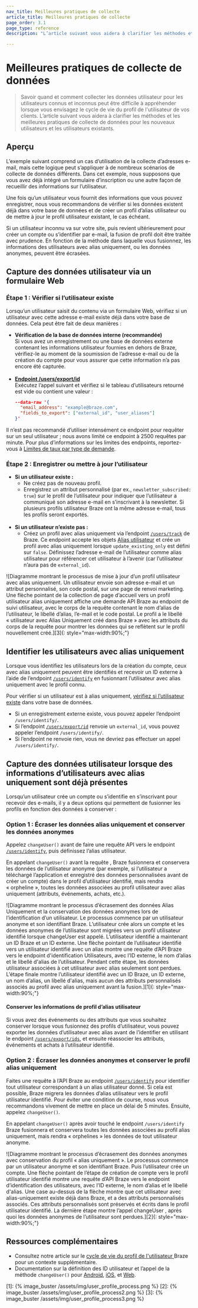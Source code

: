 ```yaml
---
nav_title: Meilleures pratiques de collecte
article_title: Meilleures pratiques de collecte
page_order: 3.1
page_type: reference
description: "L’article suivant vous aidera à clarifier les méthodes et les meilleures pratiques de collecte de données pour les nouveaux utilisateurs et les utilisateurs existants."

---
```


# Meilleures pratiques de collecte de données

> Savoir quand et comment collecter les données utilisateur pour les utilisateurs connus et inconnus peut être difficile à appréhender lorsque vous envisagez le cycle de vie du profil de l'utilisateur de vos clients. L’article suivant vous aidera à clarifier les méthodes et les meilleures pratiques de collecte de données pour les nouveaux utilisateurs et les utilisateurs existants.

## Aperçu

L’exemple suivant comprend un cas d’utilisation de la collecte d’adresses e-mail, mais cette logique peut s’appliquer à de nombreux scénarios de collecte de données différents. Dans cet exemple, nous supposons que vous avez déjà intégré un formulaire d’inscription ou une autre façon de recueillir des informations sur l’utilisateur. 

Une fois qu’un utilisateur vous fournit des informations que vous pouvez enregistrer, nous vous recommandons de vérifier si les données existent déjà dans votre base de données et de créer un profil d’alias utilisateur ou de mettre à jour le profil utilisateur existant, le cas échéant. 

Si un utilisateur inconnu va sur votre site, puis revient ultérieurement pour créer un compte ou s’identifier par e-mail, la fusion de profil doit être traitée avec prudence. En fonction de la méthode dans laquelle vous fusionnez, les informations des utilisateurs avec alias uniquement, ou les données anonymes, peuvent être écrasées.

## Capture des données utilisateur via un formulaire Web

### Étape 1 : Vérifier si l’utilisateur existe

Lorsqu’un utilisateur saisit du contenu via un formulaire Web, vérifiez si un utilisateur avec cette adresse e-mail existe déjà dans votre base de données. Cela peut être fait de deux manières :

- **Vérification de la base de données interne (recommandée)**<br>Si vous avez un enregistrement ou une base de données externe contenant les informations utilisateur fournies en dehors de Braze, vérifiez-le au moment de la soumission de l’adresse e-mail ou de la création du compte pour vous assurer que cette information n’a pas encore été capturée.<br><br>
- **[Endpoint /users/export/id]({{site.baseurl}}/api/endpoints/export/user_data/post_users_identifier/)**<br>Exécutez l’appel suivant et vérifiez si le tableau d’utilisateurs retourné est vide ou contient une valeur :
  ```json
  --data-raw '{
    "email_address": "example@braze.com",
    "fields_to_export": ["external_id", "user_aliases"]
  }'
  ```
Il n’est pas recommandé d’utiliser intensément ce endpoint pour requêter sur un seul utilisateur ; nous avons limité ce endpoint à 2500 requêtes par minute. Pour plus d’informations sur les limites des endpoints, reportez-vous à [Limites de taux par type de demande]({{site.baseurl}}/api/api_limits/#rate-limits-by-request-type).

### Étape 2 : Enregistrer ou mettre à jour l’utilisateur

- **Si un utilisateur existe :**
  - Ne créez pas de nouveau profil.
  - Enregistrez un attribut personnalisé (par ex., `newsletter_subscribed: true`) sur le profil de l’utilisateur pour indiquer que l’utilisateur a communiqué son adresse e-mail en s’inscrivant à la newsletter. Si plusieurs profils utilisateur Braze ont la même adresse e-mail, tous les profils seront exportés.<br><br>
- **Si un utilisateur n’existe pas :**
  - Créez un profil avec alias uniquement via l’endpoint [`/users/track`]({{site.baseurl}}/api/endpoints/user_data/post_user_track/) de Braze. Ce endpoint accepte les objets [Alias utilisateur]({{site.baseurl}}/api/objects_filters/user_alias_object/) et crée un profil avec alias uniquement lorsque `update_existing_only` est défini sur `false`. Définissez l’adresse e-mail de l’utilisateur comme alias utilisateur pour référencer cet utilisateur à l’avenir (car l’utilisateur n’aura pas de `external_id`).

![Diagramme montrant le processus de mise à jour d’un profil utilisateur avec alias uniquement. Un utilisateur envoie son adresse e-mail et un attribut personnalisé, son code postal, sur une page de renvoi marketing. Une flèche pointant de la collection de page d’accueil vers un profil utilisateur alias uniquement affiche une demande API Braze au endpoint de suivi utilisateur, avec le corps de la requête contenant le nom d’alias de l’utilisateur, le libellé d’alias, l’e-mail et le code postal. Le profil a le libellé « utilisateur avec Alias Uniquement créé dans Braze » avec les attributs du corps de la requête pour montrer les données qui se reflètent sur le profil nouvellement créé.][3]{: style="max-width:90%;"}

## Identifier les utilisateurs avec alias uniquement

Lorsque vous identifiez les utilisateurs lors de la création du compte, ceux avec alias uniquement peuvent être identifiés et recevoir un ID externe à l’aide de l’endpoint [`/users/identify`]({{site.baseurl}}/api/endpoints/user_data/post_user_identify/) en fusionnant l’utilisateur avec alias uniquement avec le profil connu. 

Pour vérifier si un utilisateur est à alias uniquement, [vérifiez si l’utilisateur existe](#step-1-check-if-user-exists) dans votre base de données. 
- Si un enregistrement externe existe, vous pouvez appeler l’endpoint `/users/identify/`. 
- Si l’endpoint [`/users/export/id`]({{site.baseurl}}/api/endpoints/export/user_data/post_users_identifier/) renvoie un `external_id`, vous pouvez appeler l’endpoint `/users/identify/`.
- Si l’endpoint ne renvoie rien, vous ne devriez pas effectuer un appel `/users/identify/`.

## Capture des données utilisateur lorsque des informations d’utilisateurs avec alias uniquement sont déjà présentes

Lorsqu’un utilisateur crée un compte ou s’identifie en s’inscrivant pour recevoir des e-mails, il y a deux options qui permettent de fusionner les profils en fonction des données à conserver :

### Option 1 : Écraser les données alias uniquement et conserver les données anonymes

Appelez `changeUser()` avant de faire une requête API vers le endpoint [`/users/identify`]({{site.baseurl}}/api/endpoints/user_data/post_user_identify/), puis définissez l’alias utilisateur. 

En appelant `changeUser()` avant la requête , Braze fusionnera et conservera les données de l’utilisateur anonyme (par exemple, si l’utilisateur a téléchargé l’application et enregistré des données personnalisées avant de créer un compte) dans le profil d’utilisateur identifié, mais rendra « orpheline », toutes les données associées au profil utilisateur avec alias uniquement (attributs, événements, achats, etc.).

![Diagramme montrant le processus d’écrasement des données Alias Uniquement et la conservation des données anonymes lors de l’identification d’un utilisateur. Le processus commence par un utilisateur anonyme et son identifiant Braze. L’utilisateur crée alors un compte et les données anonymes de l’utilisateur sont migrées vers un profil utilisateur identifié lorsque changeUser est appelé. L’utilisateur identifié a maintenant un ID Braze et un ID externe. Une flèche pointant de l’utilisateur identifié vers un utilisateur identifié avec un alias montre une requête d’API Braze vers le endpoint d'identification Utilisateurs, avec l’ID externe, le nom d’alias et le libellé d'alias de l’utilisateur. Pendant cette étape, les données utilisateur associées à cet utilisateur avec alias seulement sont perdues. L’étape finale montre l’utilisateur identifié avec un ID Braze, un ID externe, un nom d’alias, un libellé d'alias, mais aucun des attributs personnalisés associés au profil avec alias uniquement avant la fusion.][1]{: style="max-width:90%;"}

#### Conserver les informations de profil d’alias utilisateur
Si vous avez des événements ou des attributs que vous souhaitez conserver lorsque vous fusionnez des profils d’utilisateur, vous pouvez exporter les données d’utilisateur avec alias avant de l’identifier en utilisant le endpoint [`/users/export/ids`]({{site.baseurl}}/api/endpoints/export/user_data/post_users_identifier/), et ensuite réassocier les attributs, événements et achats à l’utilisateur identifié.

### Option 2 : Écraser les données anonymes et conserver le profil alias uniquement

Faites une requête à l’API Braze au endpoint [`/users/identify`]({{site.baseurl}}/api/endpoints/user_data/post_user_identify/) pour identifier tout utilisateur correspondant à un alias utilisateur donné. Si cela est possible, Braze migrera les données d’alias utilisateur vers le profil utilisateur identifié. Pour éviter une condition de course, nous vous recommandons vivement de mettre en place un délai de 5 minutes. Ensuite, appelez `changeUser()`.

En appelant `changeUser()` après avoir touché le endpoint `/users/identify` Braze fusionnera et conservera toutes les données associées au profil alias uniquement, mais rendra « orphelines » les données de tout utilisateur anonyme.

![Diagramme montrant le processus d’écrasement des données anonymes avec conservation du profil « alias uniquement ». Le processus commence par un utilisateur anonyme et son identifiant Braze. Puis l’utilisateur crée un compte. Une flèche pointant de l’étape de création de compte vers le profil utilisateur identifié montre une requête d’API Braze vers le endpoint d’identification des utilisateurs, avec l’ID externe, le nom d’alias et le libellé d'alias. Une case au-dessus de la flèche montre que cet utilisateur avec alias-uniquement existe déjà dans Braze, et a des attributs personnalisés associés. Ces attributs personnalisés sont préservés et écrits dans le profil utilisateur identifié. La dernière étape montre l’appel changeUser , après quoi les données anonymes de l’utilisateur sont perdues.][2]{: style="max-width:90%;"}

## Ressources complémentaires
- Consultez notre article sur le [cycle de vie du profil de l'utilisateur ]({{site.baseurl}}/user_guide/data_and_analytics/user_data_collection/user_profile_lifecycle/)Braze pour un contexte supplémentaire.<br>
- Documentation sur la définition des ID utilisateur et l’appel de la méthode `changeUser()` pour [Android]({{site.baseurl}}/developer_guide/platform_integration_guides/android/analytics/setting_user_ids/), [iOS]({{site.baseurl}}/developer_guide/platform_integration_guides/ios/analytics/setting_user_ids/#suggested-user-id-naming-convention), et [Web]({{site.baseurl}}/developer_guide/platform_integration_guides/web/analytics/setting_user_ids/).

[1]: {% image_buster /assets/img/user_profile_process.png %}
[2]: {% image_buster /assets/img/user_profile_process2.png %}
[3]: {% image_buster /assets/img/user_profile_process3.png %}
